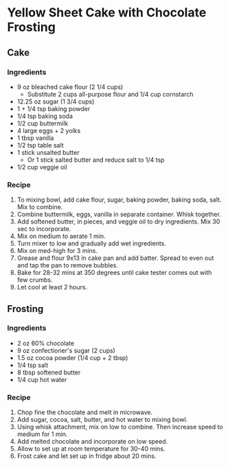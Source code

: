 # Yellow Sheet Cake with Chocolate Frosting
## Cake
### Ingredients

- 9 oz bleached cake flour (2 1/4 cups)
  - Substitute 2 cups all-purpose flour and 1/4 cup cornstarch 
- 12.25 oz sugar (1 3/4 cups)
- 1 + 1/4 tsp baking powder
- 1/4 tsp baking soda
- 1/2 cup buttermilk
- 4 large eggs + 2 yolks
- 1 tbsp vanilla
- 1/2 tsp table salt
- 1 stick unsalted butter
  - Or 1 stick salted butter and reduce salt to 1/4 tsp
- 1/2 cup veggie oil

### Recipe
1. To mixing bowl, add cake flour, sugar, baking powder, baking soda, salt. Mix to combine.
2. Combine buttermilk, eggs, vanilla in separate container. Whisk together.
3. Add softened butter, in pieces, and veggie oil to dry ingredients. Mix 30 sec to incorporate.
4. Mix on medium to aerate 1 min.
5. Turn mixer to low and gradually add wet ingredients.
6. Mix on med-high for 3 mins.
7. Grease and flour 9x13 in cake pan and add batter. Spread to even out and tap the pan to remove bubbles.
8. Bake for 28-32 mins at 350 degrees until cake tester comes out with few crumbs.
9. Let cool at least 2 hours.

## Frosting 
### Ingredients
- 2 oz 60% chocolate
- 9 oz confectioner's sugar (2 cups)
- 1.5 oz cocoa powder (1/4 cup + 2 tbsp)
- 1/4 tsp salt
- 8 tbsp softened butter
- 1/4 cup hot water

### Recipe
1. Chop fine the chocolate and melt in microwave.
2. Add sugar, cocoa, salt, butter, and hot water to mixing bowl.
3. Using whisk attachment, mix on low to combine. Then increase speed to medium for 1 min.
4. Add melted chocolate and incorporate on low speed.
5. Allow to set up at room temperature for 30-40 mins.
6. Frost cake and let set up in fridge about 20 mins.

